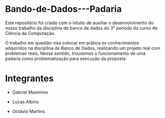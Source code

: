 # Bando-de-Dados---Padaria
Este repositório foi criado com o intuito de auxiliar o desenvolvimento do nosso trabalho da disciplina de banco de dados do 3° período do curso de Ciência da Computação.

O trabalho em questão visa colocar em prática os conhecimentos adquiridos na disciplina de Banco de Dados, realizando um projeto real com problemas reais. Nesse sentido, trouxemos o funcionamento de uma padaria como problematização para execução da proposta.

# Integrantes
- Gabriel Maximino
 
- Lucas Albino
  
- Octávio Martins 
